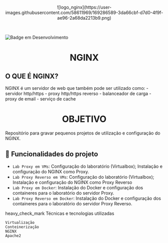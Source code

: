 <p style="text-align:center;">![logo_nginx](https://user-images.githubusercontent.com/58611969/169286589-3da66cbf-d7d0-4f9f-ae96-2a68da2213b9.png)</p><br/>

![Badge em Desenvolvimento](http://img.shields.io/static/v1?label=STATUS&message=EM%20DESENVOLVIMENTO&color=GREEN&style=for-the-badge)


<h1 align="center"> NGINX </h1>
<h2>O QUE É NGINX?</h2>
 NGINX é um servidor de web que também pode ser utilizado como:
 - servidor http/https
 - proxy http/https reverso
 - balanceador de carga
 - proxy de email
 - serviço de cache

<h1 align="center"> OBJETIVO </h1>
Repositório para gravar pequenos projetos de utilização e configuração do NGINX.

## :hammer: Funcionalidades do projeto

- `Lab Proxy em VMs`: Configuração do laboratório (Virtualbox); Instalação e configuração do NGINX como Proxy.
- `Lab Proxy Reverso em VMs`: Configuração do laboratório (Virtualbox); Instalação e configuração do NGINX como Proxy Reverso
- `Lab Proxy em Docker`: Instalação do Docker e configuração dos containeres para o laboratório do servidor Proxy.
- `Lab Proxy Reverso em Docker`: Instalação do Docker e configuração dos containeres para o laboratório do servidor Proxy Reverso.

heavy_check_mark Técnicas e tecnologias utilizadas

    Virtualização
    Conteinerização
    NGINX
    Apache2

